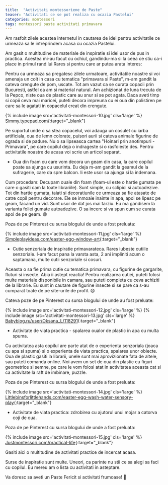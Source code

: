 ```yaml
---
title:  "Activitati montessoriene de Paste"
teaser: "Activitati ce se pot realiza cu ocazia Pastelui"
categories: montessori
tags: montessori paste activitati primavara
---
```

Am rasfoit zilele acestea internetul in cautarea de idei pentru activitatile ce urmeaza sa le intreprindem acasa cu ocazia Pastelui.

Am gasit o multitudine de materiale de inspiratie si idei usor de pus in practica.
Acestea mi-au facut cu ochiul, gandindu-ma si la ceea ce stiu ca-i place in primul rand lui Rares si pentru care ar putea arata interes:

Pentru ca urmeaza sa pregatesc zilele urmatoare, activitatile noastre si voi amenaja un colt in casa cu tematica "primavara si Paste", m-am gandit la cateva crengute de pom, uscate. Tot am vazut ca se curata copacii prin Bucuresti, astfel ca am si material natural. Am achizionat de luna trecuta de la Pepco, niste oua de plastic care au snur si se pot agata.
Daca aveti timp si copii ceva mai maricei, puteti decora impreuna cu ei oua din polistiren pe care sa le agatati in copacelul creat din crengute.

{% include image src='activitati-montessori-10.jpg' cls='large' %}
[Simmy.typepad.com](http://simmy.typepad.com){:target="_blank"}

Pe suportul unde o sa stea copacelul, voi adauga un cosulet cu iarba artificiala, oua de lemn colorate, puisori aurii si cateva animale figurine de ograda si de padure.
Nu o sa lipseasca cartea "Hoinari prin anotimpuri - Primavara", pe care copilul deja o indrageste si o rasfoieste des.
Pentru activitatile noastre de acasa voi scrie un articol separat.

- Oua din foam cu care vom decora un geam din casa, la care copilul poate sa ajunga cu usurinta.
Eu deja m-am gandit la geamul de la sufragerie, care da spre balcon. Ii este usor sa ajunga si la indemana.

Cum procedam: Decupam ouale din foam (foam-ul este o hartie gumata pe care o gasiti cam la toate librariile). Sunt simple, cu sclipici si autoadezive.
Tot din hartie gumata, taiati si decoratiunile ce urmeaza sa fie atasate de catre copil pentru decorare.
Ele se inmoaie inainte in apa, apoi se lipesc pe geam, facand un vid. Sunt usor de dat jos mai tarziu. Eu ma gandisem la varianta foliei gumate autoadezive. O sa incerc si va spun cum se curata apoi de pe geam. :smile:

Poza de pe Pinterest cu sursa blogului de unde a fost preluata:

{% include image src='activitati-montessori-11.jpg' cls='large' %}
[Simpleplayideas.com/easter-egg-window-art](http://www.simpleplayideas.com/easter-egg-window-art){:target="_blank"}


- Cutie senzoriala de inspiratie primavarateca. Rares iubeste cutiile senzoriale. I-am facut pana la varsta asta, 2 ani impliniti acum o saptamana, multe cutii senzoriale si cosuri.

Aceasta o sa fie prima cutie cu tematica primavara, cu figurine de gargarite, fluturi si insecte. Abia ii astept reactia!
Pentru realizarea cutiei, puteti folosi multe materiale disponibile in camara, sau puteti completa cu ceva achiziti de la librarie.
Eu sunt in cautare de figurine insecte si se pare ca s-au cumparat toate de pe site-urile de profil. :smile:

Cateva poze de pe Pinterest cu sursa blogului de unde au fost preluate:

{% include image src='activitati-montessori-12.jpg' cls='large' %}
{% include image src='activitati-montessori-13.jpg' cls='large' %}
[Babyblog.ru/user/Oksana_L/118291](https://babyblog.ru/user/Oksana_L/118291){:target="_blank"}


- Activitate de viata practica - spalarea oualor de plastic in apa cu multa spuma.

Cu activitatea asta copilul are parte atat de o experienta senzoriala (joaca cu apa si spuma) si o experienta de viata practica, spalarea unor obiecte.
Oua de plastic gasiti la librarii, unele sunt mai aprovizionate fata de altele, sau puteti comanda online.
Noi avem un set de oua din plastic cu figuri geometrice si semne, pe care le vom folosi atat in activitatea aceasta cat si ca activitate la raft de imbinare, puzzle.

Poza de pe Pinterest cu sursa blogului de unde a fost preluata:

{% include image src='activitati-montessori-14.jpg' cls='large' %}
[Littlebinsforlittlehands.com/easter-egg-wash-water-sensory-play](http://littlebinsforlittlehands.com/easter-egg-wash-water-sensory-play){:target="_blank"}


- Activitate de viata practica: zdrobirea cu ajutorul unui mojar a catorva coji de oua.

Poza de pe Pinterest cu sursa blogului de unde a fost preluata:

{% include image src='activitati-montessori-15.jpg' cls='large' %}
[Justmontessori.com/practical-life](http://www.justmontessori.com/practical-life){:target="_blank"}

Gasiti aici o multitudine de activitati practice de incercat acasa. 


Surse de inspiratie sunt multe. Uneori, ca parinte nu stii ce sa alegi sa faci cu copilul. Eu mereu am o lista cu activitati in asteptare.

Va doresc sa aveti un Paste Fericit si activitati frumoase! :sunflower:
